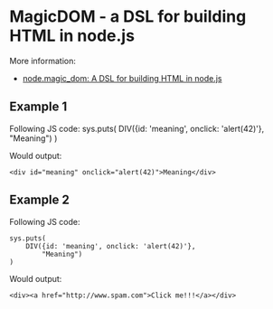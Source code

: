 MagicDOM - a DSL for building HTML in node.js
===========================================

More information:

  * [node.magic_dom: A DSL for building HTML in node.js](http://amix.dk/blog/post/19505#node-magic-dom-A-DSL-for-building-HTML-in-node-js) 

Example 1
----------

Following JS code:
    sys.puts(
        DIV({id: 'meaning', onclick: 'alert(42)'}, 
            "Meaning")
    )

Would output:

    <div id="meaning" onclick="alert(42)">Meaning</div>


Example 2
----------

Following JS code:

    sys.puts(
        DIV({id: 'meaning', onclick: 'alert(42)'}, 
            "Meaning")
    )

Would output:

    <div><a href="http://www.spam.com">Click me!!!</a></div>
